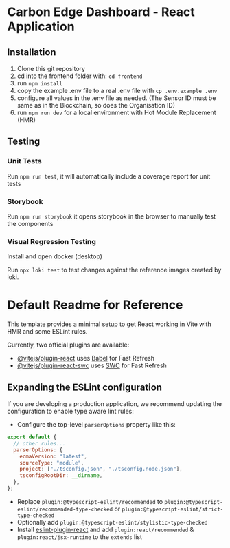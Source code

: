 # Carbon Edge Dashboard - React Application

## Installation

1. Clone this git repository
2. cd into the frontend folder with: `cd frontend`
3. run `npm install`
4. copy the example .env file to a real .env file with `cp .env.example .env`
5. configure all values in the .env file as needed. (The Sensor ID must be same as in the Blockchain, so does the Organisation ID)
6. run `npm run dev` for a local environment with Hot Module Replacement (HMR)

## Testing

### Unit Tests

Run `npm run test`, it will automatically include a coverage report for unit tests

### Storybook

Run `npm run storybook` it opens storybook in the browser to manually test the components

### Visual Regression Testing

Install and open docker (desktop)

Run `npx loki test` to test changes against the reference images created by loki.

# Default Readme for Reference

This template provides a minimal setup to get React working in Vite with HMR and some ESLint rules.

Currently, two official plugins are available:

- [@vitejs/plugin-react](https://github.com/vitejs/vite-plugin-react/blob/main/packages/plugin-react/README.md) uses [Babel](https://babeljs.io/) for Fast Refresh
- [@vitejs/plugin-react-swc](https://github.com/vitejs/vite-plugin-react-swc) uses [SWC](https://swc.rs/) for Fast Refresh

## Expanding the ESLint configuration

If you are developing a production application, we recommend updating the configuration to enable type aware lint rules:

- Configure the top-level `parserOptions` property like this:

```js
export default {
  // other rules...
  parserOptions: {
    ecmaVersion: "latest",
    sourceType: "module",
    project: ["./tsconfig.json", "./tsconfig.node.json"],
    tsconfigRootDir: __dirname,
  },
};
```

- Replace `plugin:@typescript-eslint/recommended` to `plugin:@typescript-eslint/recommended-type-checked` or `plugin:@typescript-eslint/strict-type-checked`
- Optionally add `plugin:@typescript-eslint/stylistic-type-checked`
- Install [eslint-plugin-react](https://github.com/jsx-eslint/eslint-plugin-react) and add `plugin:react/recommended` & `plugin:react/jsx-runtime` to the `extends` list
